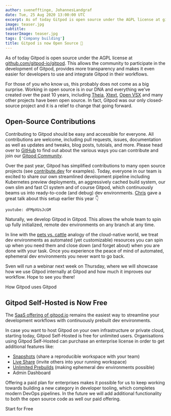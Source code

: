 ```yaml
---
author: svenefftinge, JohannesLandgraf
date: Tue, 25 Aug 2020 13:00:00 UTC
excerpt: As of today Gitpod is open source under the AGPL license at github.com/gitpod-io/gitpod. This allows the community to participate in the
image: teaser.jpg
subtitle:
teaserImage: teaser.jpg
tags: ['Company building']
title: Gitpod is now Open Source 🎉
---
```


<script>
    import LinkButton from "$lib/components/ui-library/link-button/link-button.svelte"
</script>

As of today Gitpod is open source under the AGPL license at [github.com/gitpod-io/gitpod](https://github.com/gitpod-io/gitpod). This allows the community to participate in the development of Gitpod, provides more transparency and makes it even easier for developers to use and integrate Gitpod in their workflows.

For those of you who know us, this probably does not come as a big surprise. Working in open source is in our DNA and everything we’ve created over the past 10 years, including [Theia](https://github.com/eclipse-theia/theia), [Xtext](https://github.com/eclipse/xtext), [Open VSX](https://github.com/eclipse/openvsx) and many other projects have been open source. In fact, Gitpod was our only closed-source project and it is a relief to change that going forward.

## Open-Source Contributions

Contributing to Gitpod should be easy and accessible for everyone. All contributions are welcome, including pull requests, issues, documentation as well as updates and tweaks, blog posts, tutoials, and more. Please head over to [GitHub](https://github.com/gitpod-io/gitpod) to find out about the various ways you can contribute and join our [Gitpod Community](https://community.gitpod.io/).

Over the past year, Gitpod has simplified contributions to many open source projects (see [contribute.dev](https://contribute.dev/) for examples). Today, everyone in our team is excited to share our own streamlined development pipeline including Kubernetes preview deployments, an aggressively cached build system, our own slim and fast CI system and of course Gitpod, which continuously beams us into ready-to-code (and debug) dev environments. [Chris](https://github.com/csweichel) gave a great talk about this setup earlier this year 👇

`youtube: dFMpXUsJcGM`

Naturally, we develop Gitpod in Gitpod. This allows the whole team to spin up fully initialized, remote dev environments on any branch at any time.

In line with the [pets vs. cattle](http://cloudscaling.com/blog/cloud-computing/the-history-of-pets-vs-cattle/?utm_source=thenewstack&utm_medium=website&utm_campaign=platform) analogy of the cloud-native world, we treat dev environments as automated (yet customizable) resources you can spin up when you need them and close down (and forget about) when you are done with your task. Once you experience the peace of mind of automated, ephemeral dev environments you never want to go back.

Sven will run a webinar next week on Thursday, where we will showcase how we use Gitpod internally at Gitpod and how much it improves our workflow. Hope to see you there!

<LinkButton href="https://us02web.zoom.us/webinar/register/5415977565541/WN_amoa6lnEQniLykXUYCDyBQ" target="_blank" variant="primary" size="large">How Gitpod uses Gitpod</LinkButton>

## Gitpod Self-Hosted is Now Free

The [SaaS offering of gitpod.io](/pricing) remains the easiest way to streamline your development workflows with continuously prebuilt dev environments.

In case you want to host Gitpod on your own infrastructure or private cloud, starting today, Gitpod Self-Hosted is free for unlimited users. Organisations using Gitpod Self-Hosted can purchase an enterprise license in order to get additional features like:

-   [Snapshots](/docs/configure/workspaces/collaboration#sharing-snapshots) (share a reproducible workspace with your team)
-   [Live Share](/docs/configure/workspaces/collaboration#sharing-running-workspaces) (invite others into your running workspace)
-   [Unlimited Prebuilds](/docs/configure/projects/prebuilds#prebuilds) (making ephemeral dev environments possible)
-   Admin Dashboard

Offering a paid plan for enterprises makes it possible for us to keep working towards building a new category in developer tooling, which completes modern DevOps pipelines. In the future we will add additional functionality to both the open source code as well our paid offering.

<LinkButton href="/self-hosted" variant="primary" size="large">Start for Free</LinkButton>
